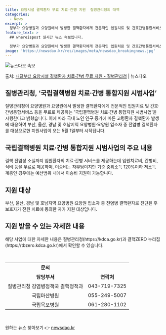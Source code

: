 ```yaml
---
title: 요양시설 결핵환자 무료 치료·간병 지원  질병관리청의 대책
categories:
  - News
excerpt: >
  정부가 요양병원과 요양원에서 발생한 결핵환자에게 전문적인 입원치료 및 간호간병통합서비스 등을 무료로 제공한다…
feature_text: >
  ## whereispost 실시간 뉴스 속보입니다.

  정부가 요양병원과 요양원에서 발생한 결핵환자에게 전문적인 입원치료 및 간호간병통합서비스 등을 무료로 제공한다…
image: 'https://newsdao.kr/res/images/meta/newsdao_breakingnews.jpg'
---
```


![뉴스다오 속보](https://newsdao.kr/res/images/meta/newsdao_breakingnews.jpg)

<p>출처: <a href="https://newsdao.kr/3680" rel="dofollow">내달부터 요양시설 결핵환자 치료·간병 무료 지원 - 질병관리청</a> | 뉴스다오</p>

<h2 data-ke-size="size26">질병관리청, ‘국립결핵병원 치료·간병 통합지원 시범사업’</h2>
<p data-ke-size="size16">질병관리청이 요양병원과 요양원에서 발생한 결핵환자에게 전문적인 입원치료 및 간호·간병통합서비스 등을 무료로 제공하는 '국립결핵병원 치료·간병 통합지원 시범사업'을 시행한다고 밝혔습니다. 이에 따라 국내 노인 인구 증가에 따른 고령환자 결핵환자 발생에 대응하여 부산, 울산, 경남 및 호남지역 요양병원·요양원 입소자 중 전염병 결핵환자를 대상으로한 지원사업이 오는 5월 1일부터 시작됩니다.</p>

<h2 data-ke-size="size26">국립결핵병원 치료·간병 통합지원 시범사업의 주요 내용</h2>
<p data-ke-size="size16">결핵 전염성 소실까지 입원환자의 치료·간병 서비스를 제공하는데 입원치료비, 간병비, 식비 등을 무료로 제공하며, 이송비는 자부담이지만 기준 중위소득 120%이하 저소득 계층인 경우에는 예산범위 내에서 이송비 지원이 가능합니다.</p>

<h2 data-ke-size="size26">지원 대상</h2>
<p data-ke-size="size16">부산, 울산, 경남 및 호남지역 요양병원·요양원 입소자 중 전염병 결핵환자로 진단된 후 보호자가 전원 치료에 동의한 자가 지원 대상입니다.</p>

<h2 data-ke-size="size26">지원 받을 수 있는 자세한 내용</h2>
<p data-ke-size="size16">해당 사업에 대한 자세한 내용은 질병관리청(https://kdca.go.kr)과 결핵ZERO 누리집(https://tbzero.kdca.go.kr)에서 확인할 수 있습니다.</p>
<p data-ke-size="size16">&nbsp;</p>

<table>
	<tbody>
		<tr>
			<td style="text-align: center; height: 17px;"><b>문의</b></td>
		</tr>
		<tr>
			<td style="text-align: center; height: 17px;"><b>담당부서</b></td>
			<td style="text-align: center; height: 17px;"><b>연락처</b></td>
		</tr>
		<tr>
			<td style="text-align: center; height: 17px;">질병관리청 감염병정책국 결핵정책과</td>
			<td style="text-align: center; height: 17px;">043-719-7325</td>
		</tr>
		<tr>
			<td style="text-align: center; height: 17px;">국립마산병원</td>
			<td style="text-align: center; height: 17px;">055-249-5007</td>
		</tr>
		<tr>
			<td style="text-align: center; height: 17px;">국립목포병원</td>
			<td style="text-align: center; height: 17px;">061-280-1102</td>
		</tr>
	</tbody>
</table>
<p data-ke-size="size16">&nbsp;</p> 

원하는 뉴스 찾아보기 👉 <a href="https://newsdao.kr" rel="dofollow">newsdao.kr</a>



